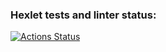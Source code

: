 ### Hexlet tests and linter status:
[![Actions Status](https://github.com/grozwalker/devops-for-programmers-project-lvl1/workflows/hexlet-check/badge.svg)](https://github.com/grozwalker/devops-for-programmers-project-lvl1/actions)